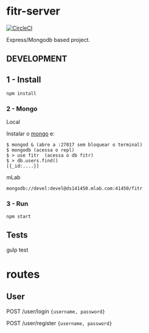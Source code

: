 # fitr-server
[![CircleCI](https://circleci.com/gh/tiago-pereira/fitr-server.svg?style=shield&circle-token=d288995c5bd713f0d794fcfb323dbecbaa0d4fdc)](https://circleci.com/gh/tiago-pereira/fitr-server)

Express/Mongodb based project.

## DEVELOPMENT

## 1 - Install

`npm install`


### 2 - Mongo 

Local

Instalar o [mongo](https://www.mongodb.com/) e:
```
$ mongod & (abre a :27017 sem bloquear o terminal)
$ mongodb (acessa o repl)
$ > use fitr  (acessa o db fitr)
$ > db.users.find()
[{_id:....}]
```

mLab

`mongodb://devel:devel@ds141450.mlab.com:41450/fitr`

### 3 - Run
`npm start`

## Tests
gulp test

# routes

## User
POST /user/login      `{username, password}`

POST /user/register   `{username, password}` 
